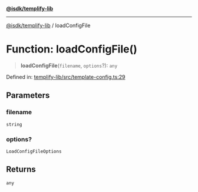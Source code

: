 [**@isdk/templify-lib**](../README.md)

***

[@isdk/templify-lib](../globals.md) / loadConfigFile

# Function: loadConfigFile()

> **loadConfigFile**(`filename`, `options`?): `any`

Defined in: [templify-lib/src/template-config.ts:29](https://github.com/isdk/templify-lib.js/blob/3ca95101e07571731e768c30a7a5d33db8d3686c/src/template-config.ts#L29)

## Parameters

### filename

`string`

### options?

`LoadConfigFileOptions`

## Returns

`any`
